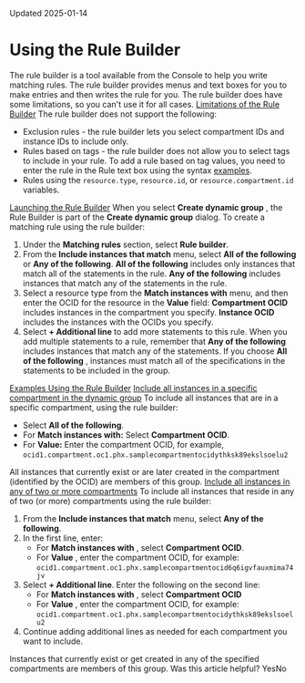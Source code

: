 Updated 2025-01-14
# Using the Rule Builder
The rule builder is a tool available from the Console to help you write matching rules.
The rule builder provides menus and text boxes for you to make entries and then writes the rule for you. The rule builder does have some limitations, so you can't use it for all cases.
[Limitations of the Rule Builder](https://docs.oracle.com/en-us/iaas/Content/Identity/dynamicgroups/Using_the_Rule_Builder.htm)
The rule builder does not support the following:
  * Exclusion rules - the rule builder lets you select compartment IDs and instance IDs to include only.
  * Rules based on tags - the rule builder does not allow you to select tags to include in your rule. To add a rule based on tag values, you need to enter the rule in the Rule text box using the syntax [examples](https://docs.oracle.com/en-us/iaas/Content/Identity/dynamicgroups/Writing_Matching_Rules_to_Define_Dynamic_Groups.htm#Writing "Matching rules define the resources that belong to a dynamic group."). 
  * Rules using the `resource.type`, `resource.id`, or `resource.compartment.id` variables.


[Launching the Rule Builder](https://docs.oracle.com/en-us/iaas/Content/Identity/dynamicgroups/Using_the_Rule_Builder.htm)
When you select **Create dynamic group** , the Rule Builder is part of the **Create dynamic group** dialog.
To create a matching rule using the rule builder:
  1. Under the **Matching rules** section, select **Rule builder**.
  2. From the **Include instances that match** menu, select **All of the following** or **Any of the following**.
**All of the following** includes only instances that match all of the statements in the rule.
**Any of the following** includes instances that match any of the statements in the rule.
  3. Select a resource type from the **Match instances with** menu, and then enter the OCID for the resource in the **Value** field:
**Compartment OCID** includes instances in the compartment you specify.
**Instance OCID** includes the instances with the OCIDs you specify.
  4. Select **+ Additional line** to add more statements to this rule.
When you add multiple statements to a rule, remember that **Any of the following** includes instances that match any of the statements. If you choose **All of the following** , instances must match all of the specifications in the statements to be included in the group.


[Examples Using the Rule Builder](https://docs.oracle.com/en-us/iaas/Content/Identity/dynamicgroups/Using_the_Rule_Builder.htm)
[Include all instances in a specific compartment in the dynamic group](https://docs.oracle.com/en-us/iaas/Content/Identity/dynamicgroups/Using_the_Rule_Builder.htm)
To include all instances that are in a specific compartment, using the rule builder: 
  * Select **All of the following**.
  * For **Match instances with:** Select **Compartment OCID**.
  * For **Value:** Enter the compartment OCID, for example, `ocid1.compartment.oc1.phx.samplecompartmentocidythksk89ekslsoelu2`


All instances that currently exist or are later created in the compartment (identified by the OCID) are members of this group.
[Include all instances in any of two or more compartments](https://docs.oracle.com/en-us/iaas/Content/Identity/dynamicgroups/Using_the_Rule_Builder.htm)
To include all instances that reside in any of two (or more) compartments using the rule builder:
  1. From the **Include instances that match** menu, select **Any of the following**.
  2. In the first line, enter:
     * For **Match instances with** , select **Compartment OCID**.
     * For **Value** , enter the compartment OCID, for example: `ocid1.compartment.oc1.phx.samplecompartmentocid6q6igvfauxmima74jv`
  3. Select **+ Additional line**. Enter the following on the second line:
     * For **Match instances with** , select **Compartment OCID**
     * For **Value** , enter the compartment OCID, for example: `ocid1.compartment.oc1.phx.samplecompartmentocidythksk89ekslsoelu2`
  4. Continue adding additional lines as needed for each compartment you want to include.


Instances that currently exist or get created in any of the specified compartments are members of this group.
Was this article helpful?
YesNo

